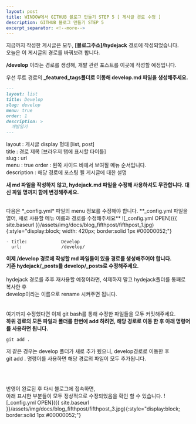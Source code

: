 ```yaml
---
layout: post
title: WINDOW에서 GITHUB 블로그 만들기 STEP 5 [ 게시글 경로 수정 ]
description: GITHUB 블로그 만들기 STEP 5
excerpt_separator: <!--more-->
---
```


지금까지 작성한 게시글은 모두, **[블로그주소]/hydejack** 경로에 작성되었습니다.  
오늘은 이 게시글의 경로를 바꿔보려 합니다.  

**/develop** 이라는 경로를 생성해, 개발 관련 포스트를 이곳에 작성할 예정입니다.  

우선 루트 경로의 **_featured_tags폴더로 이동해 develop.md 파일을 생성해주세요.**
~~~develop.md
---
layout: list
title: Develop
slug: develop
menu: true
order: 1
description: >
  개발일기
---
~~~

layout : 게시글 display 형태 [list, post]    
title : 경로 제목 [브라우저 탭에 표시할 타이틀]  
slug : url  
menu : true
order : 왼쪽 사이드 바에서 보여질 메뉴 순서입니다.  
description : 해당 경로에 포스팅 될 게시글에 대한 설명  

**새 md 파일을 작성하지 않고, hydejack.md 파일을 수정해 사용하셔도 무관합니다. 대신 파일 명까지 함께 변경해주세요.**  

<br>
다음은 *_config.yml* 파일의 menu 정보를 수정해야 합니다.  
**_config.yml 파일을 열어, 새로 사용할 메뉴 이름과 경로를 수정해주세요**
![_config.yml OPEN]({{ site.baseurl }}/assets/img/docs/blog_fifthpost/fifthpost_1.jpg){:style="display:block; width: 420px; border:solid 1px #00000052;"}

~~~
- title:             Develop
  url:               /develop/  
~~~

**이제 /develop 경로에 작성할 md 파일들이 있을 경로를 생성해주어야 합니다.**  
**기존 hydejack/_posts를 develop/_posts로 수정해주세요.**   
<br>
hydejack 경로를 추후 재사용할 예정이라면, 삭제하지 말고 hydejack폴더를 통째로 복사한 후  
develop이라는 이름으로 rename 시켜주면 됩니다.  
<br><br>
여기까지 수정했다면 이제 git bash를 통해 수정한 파일들을 모두 커밋해주세요.  
**하위 경로의 모든 파일과 폴더를 한번에 add 하려면, 해당 경로로 이동 한 후
아래 명령어를 사용하면 됩니다.**
~~~
git add .
~~~

저 같은 경우는 develop 폴더가 새로 추가 됬으니, develop경로로 이동한 후  
git add . 명령어를 사용하면 해당 경로의 파일이 모두 추가됩니다.  

<br><br>

반영이 완료된 후 다시 블로그에 접속하면,  
아래 표시한 부분들이 모두 정상적으로 수정되었음을 확인 할 수 있습니다.
![_config.yml OPEN]({{ site.baseurl }}/assets/img/docs/blog_fifthpost/fifthpost_3.jpg){:style="display:block; border:solid 1px #00000052;"}
